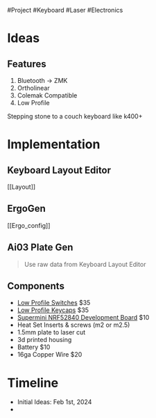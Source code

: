 #Project #Keyboard #Laser #Electronics
# Ideas
## Features
1) Bluetooth -> ZMK
2) Ortholinear
3) Colemak Compatible
4) Low Profile

Stepping stone to a couch keyboard like k400+

# Implementation
## Keyboard Layout Editor
[[Layout]]

## ErgoGen
[[Ergo_config]]

## Ai03 Plate Gen
> Use raw data from Keyboard Layout Editor

## Components
- [Low Profile Switches](https://www.keychron.com/products/low-profile-gateron-mechanical-switch-set?variant=40122792673369) $35
- [Low Profile Keycaps](https://www.keychron.com/products/low-profile-dye-sub-pbt-lsa-full-set-keycap-set?variant=40840708849753) $35
- [Supermini NRF52840 Development Board](https://www.aliexpress.us/item/1005006019812115.html) $10
- Heat Set Inserts & screws (m2 or m2.5)
- 1.5mm plate to laser cut
- 3d printed housing
- Battery $10
- 16ga Copper Wire $20

# Timeline
- Initial Ideas: Feb 1st, 2024
- 